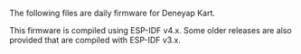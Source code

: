 The following files are daily firmware for Deneyap Kart.

This firmware is compiled using ESP-IDF v4.x. Some older releases are also provided that are compiled with ESP-IDF v3.x.
